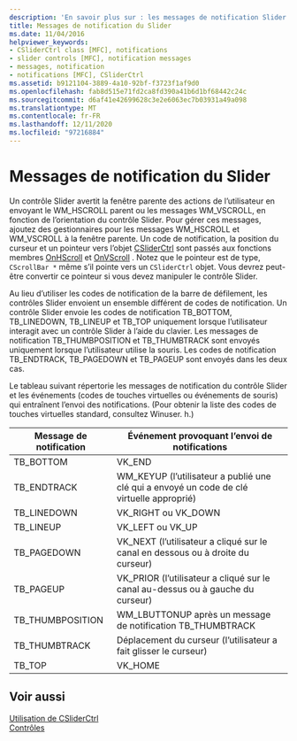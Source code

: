 ```yaml
---
description: 'En savoir plus sur : les messages de notification Slider'
title: Messages de notification du Slider
ms.date: 11/04/2016
helpviewer_keywords:
- CSliderCtrl class [MFC], notifications
- slider controls [MFC], notification messages
- messages, notification
- notifications [MFC], CSliderCtrl
ms.assetid: b9121104-3889-4a10-92bf-f3723f1af9d0
ms.openlocfilehash: fab8d515e71fd2ca8fd390a41b6d1bf68442c24c
ms.sourcegitcommit: d6af41e42699628c3e2e6063ec7b03931a49a098
ms.translationtype: MT
ms.contentlocale: fr-FR
ms.lasthandoff: 12/11/2020
ms.locfileid: "97216884"
---
```

# <a name="slider-notification-messages"></a>Messages de notification du Slider

Un contrôle Slider avertit la fenêtre parente des actions de l’utilisateur en envoyant le WM_HSCROLL parent ou les messages WM_VSCROLL, en fonction de l’orientation du contrôle Slider. Pour gérer ces messages, ajoutez des gestionnaires pour les messages WM_HSCROLL et WM_VSCROLL à la fenêtre parente. Un code de notification, la position du curseur et un pointeur vers l’objet [CSliderCtrl](../mfc/reference/csliderctrl-class.md) sont passés aux fonctions membres [OnHScroll](../mfc/reference/cwnd-class.md#onhscroll) et [OnVScroll](../mfc/reference/cwnd-class.md#onvscroll) . Notez que le pointeur est de type, `CScrollBar *` même s’il pointe vers un `CSliderCtrl` objet. Vous devrez peut-être convertir ce pointeur si vous devez manipuler le contrôle Slider.

Au lieu d’utiliser les codes de notification de la barre de défilement, les contrôles Slider envoient un ensemble différent de codes de notification. Un contrôle Slider envoie les codes de notification TB_BOTTOM, TB_LINEDOWN, TB_LINEUP et TB_TOP uniquement lorsque l’utilisateur interagit avec un contrôle Slider à l’aide du clavier. Les messages de notification TB_THUMBPOSITION et TB_THUMBTRACK sont envoyés uniquement lorsque l’utilisateur utilise la souris. Les codes de notification TB_ENDTRACK, TB_PAGEDOWN et TB_PAGEUP sont envoyés dans les deux cas.

Le tableau suivant répertorie les messages de notification du contrôle Slider et les événements (codes de touches virtuelles ou événements de souris) qui entraînent l’envoi des notifications. (Pour obtenir la liste des codes de touches virtuelles standard, consultez Winuser. h.)

|Message de notification|Événement provoquant l’envoi de notifications|
|--------------------------|-------------------------------------------|
|TB_BOTTOM|VK_END|
|TB_ENDTRACK|WM_KEYUP (l’utilisateur a publié une clé qui a envoyé un code de clé virtuelle approprié)|
|TB_LINEDOWN|VK_RIGHT ou VK_DOWN|
|TB_LINEUP|VK_LEFT ou VK_UP|
|TB_PAGEDOWN|VK_NEXT (l’utilisateur a cliqué sur le canal en dessous ou à droite du curseur)|
|TB_PAGEUP|VK_PRIOR (l’utilisateur a cliqué sur le canal au-dessus ou à gauche du curseur)|
|TB_THUMBPOSITION|WM_LBUTTONUP après un message de notification TB_THUMBTRACK|
|TB_THUMBTRACK|Déplacement du curseur (l’utilisateur a fait glisser le curseur)|
|TB_TOP|VK_HOME|

## <a name="see-also"></a>Voir aussi

[Utilisation de CSliderCtrl](../mfc/using-csliderctrl.md)<br/>
[Contrôles](../mfc/controls-mfc.md)
